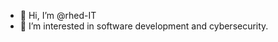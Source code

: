 - 👋 Hi, I’m @rhed-IT
- 👀 I’m interested in software development and cybersecurity.

<!---
rhed-IT/rhed-IT is a ✨ special ✨ repository because its `README.md` (this file) appears on your GitHub profile.
You can click the Preview link to take a look at your changes.
--->
